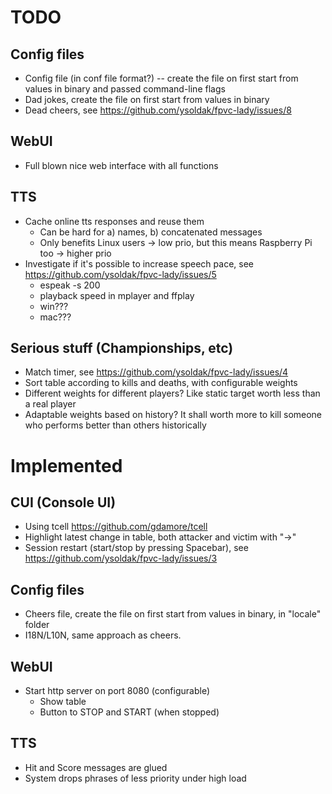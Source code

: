 # TODO

## Config files
- Config file (in conf file format?) -- create the file on first start from values in binary and passed command-line flags
- Dad jokes, create the file on first start from values in binary
- Dead cheers, see https://github.com/ysoldak/fpvc-lady/issues/8

## WebUI
- Full blown nice web interface with all functions

## TTS
- Cache online tts responses and reuse them
  - Can be hard for a) names, b) concatenated messages
  - Only benefits Linux users -> low prio, but this means Raspberry Pi too -> higher prio
- Investigate if it's possible to increase speech pace, see https://github.com/ysoldak/fpvc-lady/issues/5
  - espeak -s 200
  - playback speed in mplayer and ffplay
  - win???
  - mac???

## Serious stuff (Championships, etc)
- Match timer, see https://github.com/ysoldak/fpvc-lady/issues/4
- Sort table according to kills and deaths, with configurable weights
- Different weights for different players? Like static target worth less than a real player
- Adaptable weights based on history? It shall worth more to kill someone who performs better than others historically


# Implemented

## CUI (Console UI)
- Using tcell https://github.com/gdamore/tcell
- Highlight latest change in table, both attacker and victim with "->"
- Session restart (start/stop by pressing Spacebar), see https://github.com/ysoldak/fpvc-lady/issues/3

## Config files
- Cheers file, create the file on first start from values in binary, in "locale" folder
- I18N/L10N, same approach as cheers.

## WebUI
- Start http server on port 8080 (configurable)
  - Show table
  - Button to STOP and START (when stopped)

## TTS
- Hit and Score messages are glued
- System drops phrases of less priority under high load
